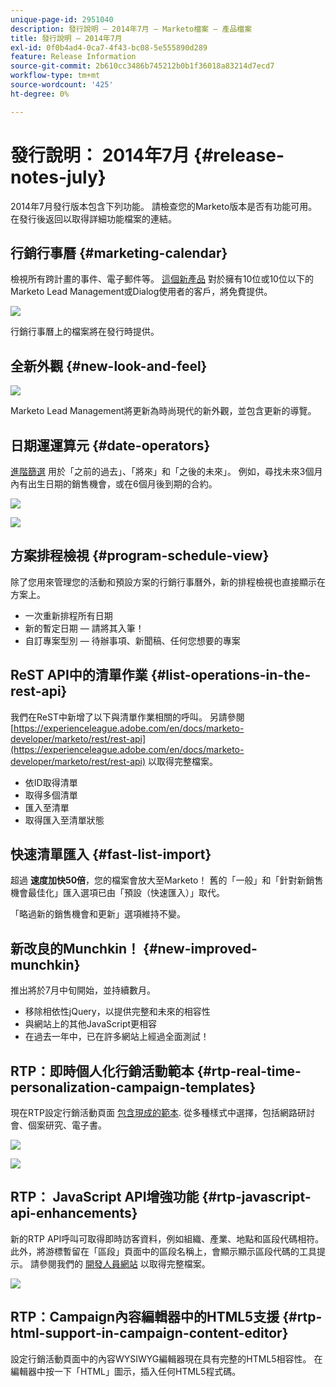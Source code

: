 ```yaml
---
unique-page-id: 2951040
description: 發行說明 — 2014年7月 — Marketo檔案 — 產品檔案
title: 發行說明 — 2014年7月
exl-id: 0f0b4ad4-0ca7-4f43-bc08-5e555890d289
feature: Release Information
source-git-commit: 2b610cc3486b745212b0b1f36018a83214d7ecd7
workflow-type: tm+mt
source-wordcount: '425'
ht-degree: 0%

---
```


# 發行說明： 2014年7月 {#release-notes-july}

2014年7月發行版本包含下列功能。 請檢查您的Marketo版本是否有功能可用。 在發行後返回以取得詳細功能檔案的連結。

## 行銷行事曆 {#marketing-calendar}

檢視所有跨計畫的事件、電子郵件等。 [這個新產品](/help/marketo/product-docs/core-marketo-concepts/marketing-calendar/understanding-the-calendar/navigating-the-marketing-calendar.md) 對於擁有10位或10位以下的Marketo Lead Management或Dialog使用者的客戶，將免費提供。

![](assets/image2014-9-22-14-3a22-3a27.png)

行銷行事曆上的檔案將在發行時提供。

## 全新外觀 {#new-look-and-feel}

![](assets/image2014-9-22-14-3a22-3a47.png)

Marketo Lead Management將更新為時尚現代的新外觀，並包含更新的導覽。

## 日期運運算元 {#date-operators}

[進階篩選](/help/marketo/product-docs/core-marketo-concepts/smart-lists-and-static-lists/creating-a-smart-list/smart-list-filter-operators-glossary.md) 用於「之前的過去」、「將來」和「之後的未來」。 例如，尋找未來3個月內有出生日期的銷售機會，或在6個月後到期的合約。

![](assets/image2014-9-22-14-3a23-3a56.png)

![](assets/image2014-9-22-14-3a24-3a39.png)

## 方案排程檢視 {#program-schedule-view}

除了您用來管理您的活動和預設方案的行銷行事曆外，新的排程檢視也直接顯示在方案上。

* 一次重新排程所有日期
* 新的暫定日期 — 請將其入筆！
* 自訂專案型別 — 待辦事項、新聞稿、任何您想要的專案

## ReST API中的清單作業 {#list-operations-in-the-rest-api}

我們在ReST中新增了以下與清單作業相關的呼叫。 另請參閱 [https://experienceleague.adobe.com/en/docs/marketo-developer/marketo/rest/rest-api](https://experienceleague.adobe.com/en/docs/marketo-developer/marketo/rest/rest-api) 以取得完整檔案。

* 依ID取得清單
* 取得多個清單
* 匯入至清單
* 取得匯入至清單狀態

## 快速清單匯入 {#fast-list-import}

超過 **速度加快50倍**，您的檔案會放大至Marketo！ 舊的「一般」和「針對新銷售機會最佳化」匯入選項已由「預設（快速匯入）」取代。

「略過新的銷售機會和更新」選項維持不變。

## 新改良的Munchkin！ {#new-improved-munchkin}

推出將於7月中旬開始，並持續數月。

* 移除相依性jQuery，以提供完整和未來的相容性
* 與網站上的其他JavaScript更相容
* 在過去一年中，已在許多網站上經過全面測試！

## RTP：即時個人化行銷活動範本 {#rtp-real-time-personalization-campaign-templates}

現在RTP設定行銷活動頁面 [包含現成的範本](/help/marketo/product-docs/web-personalization/using-templates/using-templates-to-create-web-campaigns.md). 從多種樣式中選擇，包括網路研討會、個案研究、電子書。

![](assets/image2014-9-22-14-3a25-3a13.png)

![](assets/image2014-9-22-14-3a25-3a47.png)

## RTP： JavaScript API增強功能 {#rtp-javascript-api-enhancements}

新的RTP API呼叫可取得即時訪客資料，例如組織、產業、地點和區段代碼相符。 此外，將游標暫留在「區段」頁面中的區段名稱上，會顯示顯示區段代碼的工具提示。 請參閱我們的 [開發人員網站](https://experienceleague.adobe.com/en/docs/marketo-developer/marketo/javascriptapi/rich-media-recommendation) 以取得完整檔案。

![](assets/image2014-9-22-14-3a26-3a11.png)

## RTP：Campaign內容編輯器中的HTML5支援 {#rtp-html-support-in-campaign-content-editor}

設定行銷活動頁面中的內容WYSIWYG編輯器現在具有完整的HTML5相容性。 在編輯器中按一下「HTML」圖示，插入任何HTML5程式碼。
